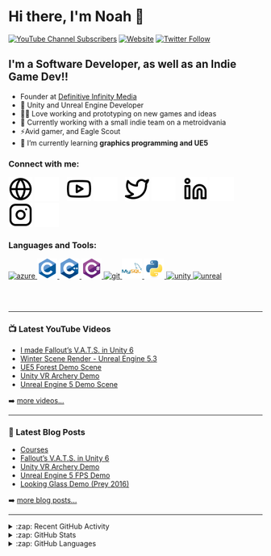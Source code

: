 <!--
Original source code from:
https://github.com/codeSTACKr/codeSTACKr
-->

# Hi there, I'm Noah 👋 

[![YouTube Channel Subscribers](https://img.shields.io/youtube/channel/subscribers/UClOfKFvs_gMErGtjuN6GfDQ?logo=youtube&logoColor=red&style=for-the-badge)][youtube]
[![Website](https://img.shields.io/website?label=noahgday.com&style=for-the-badge&url=https%3A%2F%2Fcodestackr.com)](https://noahgday.com)
[![Twitter Follow](https://img.shields.io/twitter/follow/ndaygamedev?color=1DA1F2&logo=twitter&style=for-the-badge)](https://twitter.com/intent/follow?original_referer=https%3A%2F%2Fgithub.com%2Fndaygamedev&screen_name=ndaygamedev)


## I'm a Software Developer, as well as an Indie Game Dev!!

- Founder at [Definitive Infinity Media](https://www.definitiveinfinity.com/) 
- 🔭 Unity and Unreal Engine Developer 
-  👨‍💻 Love working and prototyping on new games and ideas
-  🤝 Currently working with a small indie team on a metroidvania
- ⚡Avid gamer, and Eagle Scout
- 🌱 I’m currently learning **graphics programming and UE5**

### Connect with me:

[![website](./img/globe-light.svg)](https://www.noahgday.com#gh-light-mode-only)
[![website](./img/globe-dark.svg)](https://www.noahgday.com#gh-dark-mode-only)
&nbsp;&nbsp;
[![website](./img/youtube-light.svg)](https://www.youtube.com/channel/UClOfKFvs_gMErGtjuN6GfDQ#gh-light-mode-only)
[![website](./img/youtube-dark.svg)](https://www.youtube.com/channel/UClOfKFvs_gMErGtjuN6GfDQ#gh-dark-mode-only)
&nbsp;&nbsp;
[![website](./img/twitter-light.svg)](https://twitter.com/ndaygamedev#gh-light-mode-only)
[![website](./img/twitter-dark.svg)](https://twitter.com/ndaygamedev#gh-dark-mode-only)
&nbsp;&nbsp;
[![website](./img/linkedin-light.svg)](https://www.linkedin.com/in/noah-day-65737313b/#gh-light-mode-only)
[![website](./img/linkedin-dark.svg)](https://www.linkedin.com/in/noah-day-65737313b/#gh-dark-mode-only)
&nbsp;&nbsp;
[![website](./img/instagram-light.svg)](https://instagram.com/ndaygamedev#gh-light-mode-only)
[![website](./img/instagram-dark.svg)](https://instagram.com/ndaygamedev#gh-dark-mode-only)

### Languages and Tools:
<p align="left"> <a href="https://azure.microsoft.com/en-in/" target="_blank" rel="noreferrer"> <img src="https://www.vectorlogo.zone/logos/microsoft_azure/microsoft_azure-icon.svg" alt="azure" width="40" height="40"/> </a> <a href="https://www.cprogramming.com/" target="_blank" rel="noreferrer"> <img src="https://raw.githubusercontent.com/devicons/devicon/master/icons/c/c-original.svg" alt="c" width="40" height="40"/> </a> <a href="https://www.w3schools.com/cpp/" target="_blank" rel="noreferrer"> <img src="https://raw.githubusercontent.com/devicons/devicon/master/icons/cplusplus/cplusplus-original.svg" alt="cplusplus" width="40" height="40"/> </a> <a href="https://www.w3schools.com/cs/" target="_blank" rel="noreferrer"> <img src="https://raw.githubusercontent.com/devicons/devicon/master/icons/csharp/csharp-original.svg" alt="csharp" width="40" height="40"/> </a> <a href="https://git-scm.com/" target="_blank" rel="noreferrer"> <img src="https://www.vectorlogo.zone/logos/git-scm/git-scm-icon.svg" alt="git" width="40" height="40"/> </a> <a href="https://www.mysql.com/" target="_blank" rel="noreferrer"> <img src="https://raw.githubusercontent.com/devicons/devicon/master/icons/mysql/mysql-original-wordmark.svg" alt="mysql" width="40" height="40"/> </a> <a href="https://www.python.org" target="_blank" rel="noreferrer"> <img src="https://raw.githubusercontent.com/devicons/devicon/master/icons/python/python-original.svg" alt="python" width="40" height="40"/> </a> <a href="https://unity.com/" target="_blank" rel="noreferrer"> <img src="https://www.vectorlogo.zone/logos/unity3d/unity3d-icon.svg" alt="unity" width="40" height="40"/> </a> <a href="https://unrealengine.com/" target="_blank" rel="noreferrer"> <img src="https://raw.githubusercontent.com/kenangundogan/fontisto/036b7eca71aab1bef8e6a0518f7329f13ed62f6b/icons/svg/brand/unreal-engine.svg" alt="unreal" width="40" height="40"/> </a> </p>
<br />
<br />

---

### 📺 Latest YouTube Videos

<!-- YOUTUBE:START -->
- [I made Fallout’s V.A.T.S. in Unity 6](https://www.youtube.com/watch?v=56GUHTq-dRA)
- [Winter Scene Render - Unreal Engine 5.3](https://www.youtube.com/watch?v=Z8BLYDafEnU)
- [UE5 Forest Demo Scene](https://www.youtube.com/watch?v=FQXXd8dcI4o)
- [Unity VR Archery Demo](https://www.youtube.com/watch?v=CwUKBFd66q4)
- [Unreal Engine 5 Demo Scene](https://www.youtube.com/watch?v=claxD5vELY8)
<!-- YOUTUBE:END -->

➡️ [more videos...](https://www.youtube.com/channel/UClOfKFvs_gMErGtjuN6GfDQ/videos)

---

### 📕 Latest Blog Posts

<!-- BLOG-POST-LIST:START -->
- [Courses](https://noahgday.blogspot.com/2024/05/timeline.html)
- [Fallout’s V.A.T.S. in Unity 6](https://noahgday.blogspot.com/2024/05/fallouts-vats-in-unity-6.html)
- [Unity VR Archery Demo](https://noahgday.blogspot.com/2022/12/unity-vr-archery-demo.html)
- [Unreal Engine 5 FPS Demo](https://noahgday.blogspot.com/2022/04/unreal-engine-5-fps-demo.html)
- [Looking Glass Demo &lpar;Prey 2016&rpar;](https://noahgday.blogspot.com/2021/09/looking-glass-demo-prey-2016.html)
<!-- BLOG-POST-LIST:END -->

➡️ [more blog posts...](https://www.noahgday.com/current-wprl)

---

<details>
  <summary>:zap: Recent GitHub Activity</summary>
  
<!--START_SECTION:activity-->
1. 🎉 Merged PR [#1](https://github.com/Bookfan97/Unity_UIToolkit_System/pull/1) in [Bookfan97/Unity_UIToolkit_System](https://github.com/Bookfan97/Unity_UIToolkit_System)
2. 💪 Opened PR [#1](https://github.com/Bookfan97/Unity_UIToolkit_System/pull/1) in [Bookfan97/Unity_UIToolkit_System](https://github.com/Bookfan97/Unity_UIToolkit_System)
<!--END_SECTION:activity-->

</details>

<details>
  <summary>:zap: GitHub Stats</summary>

<p>&nbsp;<img align="center" src="https://github-readme-stats.vercel.app/api?username=bookfan97&show_icons=true&locale=en" alt="bookfan97" /></p>

</details>

<details>
  <summary>:zap: GitHub Languages</summary>
<p><img align="left" src="https://github-readme-stats.vercel.app/api/top-langs?username=bookfan97&show_icons=true&locale=en&layout=compact" alt="bookfan97" /></p>

</details>

[website]: https://www.noahgday.com
[twitter]: https://twitter.com/ndaygamedev
[youtube]: https://www.youtube.com/channel/UClOfKFvs_gMErGtjuN6GfDQ
[instagram]: https://instagram.com/ndaygamedev
[linkedin]: https://www.linkedin.com/in/noah-day-65737313b/
